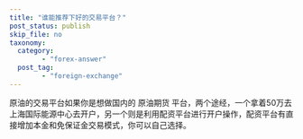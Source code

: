 ```yaml
---
title: "谁能推荐下好的交易平台？"
post_status: publish
skip_file: no
taxonomy:
  category:
        - "forex-answer"
  post_tag:
        - "foreign-exchange"
---
```


原油的交易平台如果你是想做国内的 原油期货 平台，两个途经，一个拿着50万去上海国际能源中心去开户，另一个则是利用配资平台进行开户操作，配资平台有直接增加本金和免保证金交易模式，你可以自己选择。

